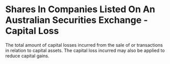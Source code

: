 # Shares In Companies Listed On An Australian Securities Exchange - Capital Loss
The total amount of capital losses incurred from the sale of or transactions in relation to capital assets. The capital loss incurred may also be applied to reduce capital gains.
